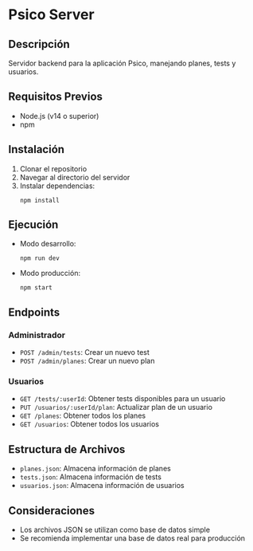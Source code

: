 # Psico Server

## Descripción
Servidor backend para la aplicación Psico, manejando planes, tests y usuarios.

## Requisitos Previos
- Node.js (v14 o superior)
- npm

## Instalación
1. Clonar el repositorio
2. Navegar al directorio del servidor
3. Instalar dependencias:
   ```
   npm install
   ```

## Ejecución
- Modo desarrollo:
  ```
  npm run dev
  ```
- Modo producción:
  ```
  npm start
  ```

## Endpoints

### Administrador
- `POST /admin/tests`: Crear un nuevo test
- `POST /admin/planes`: Crear un nuevo plan

### Usuarios
- `GET /tests/:userId`: Obtener tests disponibles para un usuario
- `PUT /usuarios/:userId/plan`: Actualizar plan de un usuario
- `GET /planes`: Obtener todos los planes
- `GET /usuarios`: Obtener todos los usuarios

## Estructura de Archivos
- `planes.json`: Almacena información de planes
- `tests.json`: Almacena información de tests
- `usuarios.json`: Almacena información de usuarios

## Consideraciones
- Los archivos JSON se utilizan como base de datos simple
- Se recomienda implementar una base de datos real para producción
